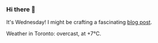 ### Hi there :wave:

It's Wednesday! I might be crafting a fascinating [blog post](https://benjaminwuethrich.dev).

Weather in Toronto: overcast, at +7°C.
